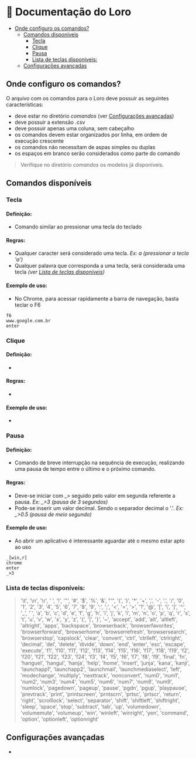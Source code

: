 # :parrot: Documentação do Loro

* [Onde configuro os comandos?](#onde-configuro-os-comandos-)
  * [Comandos disponíveis](#comandos-disponíveis)
    + [Tecla](#tecla)
    + [Clique](#clique)
    + [Pausa](#pausa)
    + [Lista de teclas disponíveis:](#lista-de-teclas-disponíveis-)
  * [Configurações avançadas](#configurações-avançadas)
## Onde configuro os comandos?
O arquivo com os comandos para o Loro deve possuir as seguintes características:
- deve estar no diretório <i>comandos</i> (ver [Configurações avançadas](#configurações-avançadas))
- deve possuir a extensão .csv
- deve possuir apenas uma coluna, sem cabeçalho
- os comandos devem estar organizados por linha, em ordem de execução crescente
- os comandos não necessitam de aspas simples ou duplas
- os espaços em branco serão considerados como parte do comando

> Verifique no diretório <i>comandos</i> os modelos já disponíveis.

## Comandos disponíveis
### Tecla
#### Definição:
- Comando similar ao pressionar uma tecla do teclado
#### Regras:
- Qualquer caracter será considerado uma tecla. <i>Ex: a (pressionar a tecla 'a')</i>
- Qualquer palavra que corresponda a uma tecla, será considerada uma tecla <i>(ver [Lista de teclas disponíveis](#lista-de-teclas-disponíveis))</i>
#### Exemplo de uso:
- No Chrome, para acessar rapidamente a barra de navegação, basta teclar o F6
```
f6
www.google.com.br
enter
```
### Clique

#### Definição:
- 
#### Regras:
-
#### Exemplo de uso:
-
### Pausa
#### Definição:
- Comando de breve interrupção na sequência de execução, realizando uma pausa de tempo entre o último e o próximo comando. 
#### Regras:
- Deve-se iniciar com _> seguido pelo valor em segunda referente a pausa. <i>Ex: _>3 (pausa de 3 segundos)</i>
- Pode-se inserir um valor decimal. Sendo o separador decimal o '.'. <i>Ex: _>0.5 (pausa de meio segundo)</i>
#### Exemplo de uso:
- Ao abrir um aplicativo é interessante aguardar até o mesmo estar apto ao uso
```
_[win,r]
chrome
enter
_>3
```
### Lista de teclas disponíveis: 
>'\t', '\n', '\r', ' ', '!', '"', '#', '$', '%', '&', "'", '(', ')', '*', '+', ',', '-', '.', '/', '0', '1', '2', '3', '4', '5', '6', '7', '8', '9', ':', ';', '<', '=', '>', '?', '@', '[', '\\', ']', '^', '_', '`', 'a', 'b', 'c', 'd', 'e', 'f', 'g', 'h', 'i', 'j', 'k', 'l', 'm', 'n', 'o', 'p', 'q', 'r', 's', 't', 'u', 'v', 'w', 'x', 'y', 'z', '{', '|', '}', '~', 'accept', 'add', 'alt', 'altleft', 'altright', 'apps', 'backspace', 'browserback', 'browserfavorites', 'browserforward', 'browserhome', 'browserrefresh', 'browsersearch', 'browserstop', 'capslock', 'clear', 'convert', 'ctrl', 'ctrlleft', 'ctrlright', 'decimal', 'del', 'delete', 'divide', 'down', 'end', 'enter', 'esc', 'escape', 'execute', 'f1', 'f10', 'f11', 'f12', 'f13', 'f14', 'f15', 'f16', 'f17', 'f18', 'f19', 'f2', 'f20', 'f21', 'f22', 'f23', 'f24', 'f3', 'f4', 'f5', 'f6', 'f7', 'f8', 'f9', 'final', 'fn', 'hanguel', 'hangul', 'hanja', 'help', 'home', 'insert', 'junja', 'kana', 'kanji', 'launchapp1', 'launchapp2', 'launchmail', 'launchmediaselect', 'left', 'modechange', 'multiply', 'nexttrack', 'nonconvert', 'num0', 'num1', 'num2', 'num3', 'num4', 'num5', 'num6', 'num7', 'num8', 'num9', 'numlock', 'pagedown', 'pageup', 'pause', 'pgdn', 'pgup', 'playpause', 'prevtrack', 'print', 'printscreen', 'prntscrn', 'prtsc', 'prtscr', 'return', 'right', 'scrolllock', 'select', 'separator', 'shift', 'shiftleft', 'shiftright', 'sleep', 'space', 'stop', 'subtract', 'tab', 'up', 'volumedown', 'volumemute', 'volumeup', 'win', 'winleft', 'winright', 'yen', 'command', 'option', 'optionleft', 'optionright'

## Configurações avançadas
-